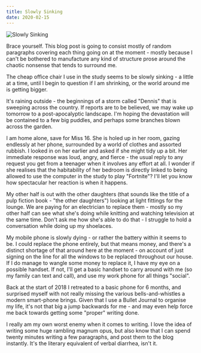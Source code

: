 ```yaml
---
title: Slowly Sinking
date: 2020-02-15
---
```


![Slowly Sinking](https://source.unsplash.com/y7GlIdTUOvo/1600x900)

Brace yourself. This blog post is going to consist mostly of random paragraphs covering each thing going on at the moment - mostly because I can't be bothered to manufacture any kind of structure prose around the chaotic nonsense that tends to surround me.

The cheap office chair I use in the study seems to be slowly sinking - a little at a time, until I begin to question if I am shrinking, or the world around me is getting bigger.

It's raining outside - the beginnings of a storm called "Dennis" that is sweeping across the country. If reports are to be believed, we may wake up tomorrow to a post-apocalyptic landscape. I'm hoping the devastation will be contained to a few big puddles, and perhaps some branches blown across the garden.

I am home alone, save for Miss 16. She is holed up in her room, gazing endlessly at her phone, surrounded by a world of clothes and assorted rubbish. I looked in on her earlier and asked if she might tidy up a bit. Her immediate response was loud, angry, and fierce - the usual reply to any request you get from a teenager when it involves any effort at all. I wonder if she realises that the habitability of her bedroom is directly linked to being allowed to use the computer in the study to play "Fortnite"? I'll let you know how spectacular her reaction is when it happens.

My other half is out with the other daughters (that sounds like the title of a pulp fiction book - "the other daughters") looking at light fittings for the lounge. We are paying for an electrician to replace them - mostly so my other half can see what she's doing while knitting and watching television at the same time. Don't ask me how she's able to do that - I struggle to hold a conversation while doing up my shoelaces.

My mobile phone is slowly dying - or rather the battery within it seems to be. I could replace the phone entirely, but that means money, and there's a distinct shortage of that around here at the moment - on account of just signing on the line for all the windows to be replaced throughout our house. If I do manage to wangle some money to replace it, I have my eye on a possible handset. If not, I'll get a basic handset to carry around with me (so my family can text and call), and use my work phone for all things "social".

Back at the start of 2018 I retreated to a basic phone for 6 months, and surprised myself with not really missing the various bells-and-whistles a modern smart-phone brings. Given that I use a Bullet Journal to organise my life, it's not that big a jump backwards for me - and may even help force me back towards getting some "proper" writing done.

I really am my own worst enemy when it comes to writing. I love the idea of writing some huge rambling magnum opus, but also know that I can spend twenty minutes writing a few paragraphs, and post them to the blog instantly. It's the literary equivalent of verbal diarrhea, isn't it.
